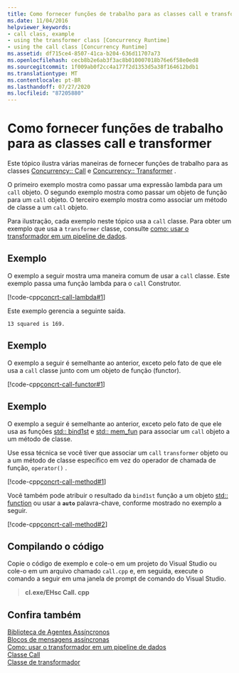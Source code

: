 ```yaml
---
title: Como fornecer funções de trabalho para as classes call e transformer
ms.date: 11/04/2016
helpviewer_keywords:
- call class, example
- using the transformer class [Concurrency Runtime]
- using the call class [Concurrency Runtime]
ms.assetid: df715ce4-8507-41ca-b204-636d11707a73
ms.openlocfilehash: cecb8b2e6ab3f3ac8b010007018b76e6f58e0ed8
ms.sourcegitcommit: 1f009ab0f2cc4a177f2d1353d5a38f164612bdb1
ms.translationtype: MT
ms.contentlocale: pt-BR
ms.lasthandoff: 07/27/2020
ms.locfileid: "87205880"
---
```

# <a name="how-to-provide-work-functions-to-the-call-and-transformer-classes"></a>Como fornecer funções de trabalho para as classes call e transformer

Este tópico ilustra várias maneiras de fornecer funções de trabalho para as classes [Concurrency:: Call](../../parallel/concrt/reference/call-class.md) e [Concurrency:: Transformer](../../parallel/concrt/reference/transformer-class.md) .

O primeiro exemplo mostra como passar uma expressão lambda para um `call` objeto. O segundo exemplo mostra como passar um objeto de função para um `call` objeto. O terceiro exemplo mostra como associar um método de classe a um `call` objeto.

Para ilustração, cada exemplo neste tópico usa a `call` classe. Para obter um exemplo que usa a `transformer` classe, consulte [como: usar o transformador em um pipeline de dados](../../parallel/concrt/how-to-use-transformer-in-a-data-pipeline.md).

## <a name="example"></a>Exemplo

O exemplo a seguir mostra uma maneira comum de usar a `call` classe. Este exemplo passa uma função lambda para o `call` Construtor.

[!code-cpp[concrt-call-lambda#1](../../parallel/concrt/codesnippet/cpp/how-to-provide-work-functions-to-the-call-and-transformer-classes_1.cpp)]

Este exemplo gerencia a seguinte saída.

```Output
13 squared is 169.
```

## <a name="example"></a>Exemplo

O exemplo a seguir é semelhante ao anterior, exceto pelo fato de que ele usa a `call` classe junto com um objeto de função (functor).

[!code-cpp[concrt-call-functor#1](../../parallel/concrt/codesnippet/cpp/how-to-provide-work-functions-to-the-call-and-transformer-classes_2.cpp)]

## <a name="example"></a>Exemplo

O exemplo a seguir é semelhante ao anterior, exceto pelo fato de que ele usa as funções [std:: bind1st](../../standard-library/functional-functions.md#bind1st) e [std:: mem_fun](../../standard-library/functional-functions.md#mem_fun) para associar um `call` objeto a um método de classe.

Use essa técnica se você tiver que associar um `call` `transformer` objeto ou a um método de classe específico em vez do operador de chamada de função, `operator()` .

[!code-cpp[concrt-call-method#1](../../parallel/concrt/codesnippet/cpp/how-to-provide-work-functions-to-the-call-and-transformer-classes_3.cpp)]

Você também pode atribuir o resultado da `bind1st` função a um objeto [std:: function](../../standard-library/function-class.md) ou usar a **`auto`** palavra-chave, conforme mostrado no exemplo a seguir.

[!code-cpp[concrt-call-method#2](../../parallel/concrt/codesnippet/cpp/how-to-provide-work-functions-to-the-call-and-transformer-classes_4.cpp)]

## <a name="compiling-the-code"></a>Compilando o código

Copie o código de exemplo e cole-o em um projeto do Visual Studio ou cole-o em um arquivo chamado `call.cpp` e, em seguida, execute o comando a seguir em uma janela de prompt de comando do Visual Studio.

> **cl.exe/EHsc Call. cpp**

## <a name="see-also"></a>Confira também

[Biblioteca de Agentes Assíncronos](../../parallel/concrt/asynchronous-agents-library.md)<br/>
[Blocos de mensagens assíncronas](../../parallel/concrt/asynchronous-message-blocks.md)<br/>
[Como: usar o transformador em um pipeline de dados](../../parallel/concrt/how-to-use-transformer-in-a-data-pipeline.md)<br/>
[Classe Call](../../parallel/concrt/reference/call-class.md)<br/>
[Classe de transformador](../../parallel/concrt/reference/transformer-class.md)
